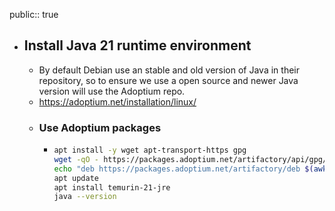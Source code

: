 public:: true

- ## Install Java 21 runtime environment
	- By default Debian use an stable and old version of Java in their repository, so to ensure we use a open source and newer Java version will use the Adoptium repo.
	- https://adoptium.net/installation/linux/
	- ### Use Adoptium packages
		- ```bash
		  apt install -y wget apt-transport-https gpg
		  wget -qO - https://packages.adoptium.net/artifactory/api/gpg/key/public | gpg --dearmor | tee /etc/apt/trusted.gpg.d/adoptium.gpg > /dev/null
		  echo "deb https://packages.adoptium.net/artifactory/deb $(awk -F= '/^VERSION_CODENAME/{print$2}' /etc/os-release) main" | tee /etc/apt/sources.list.d/adoptium.list
		  apt update
		  apt install temurin-21-jre
		  java --version
		  ```